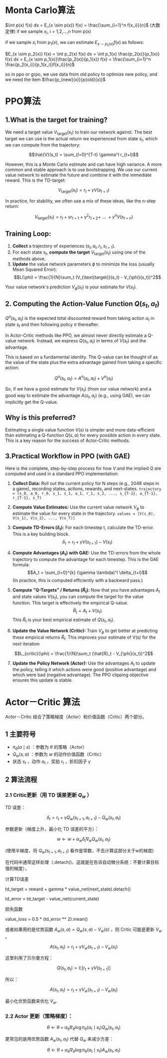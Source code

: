 # Monta Carlo算法
$\int p(x) f(x) dx = E_{x \sim p(x)} f(x) = \frac{\sum_{i=1}^n f(x_i)}{n}$ (大数定律) if we sample $x_i$, i = 1,2,...,n from p(x) 

if we sample $x_i$ from $p_1(x)$, we can estimate $E_{x \sim p_2(x)} f(x)$ as follows:  

$E_{x \sim p_2(x)} f(x) = \int p_2(x) f(x) dx = \int p_1(x) \frac{p_2(x)}{p_1(x)} f(x) dx = E_{x \sim p_1(x)}\frac{p_2(x)}{p_1(x)} f(x) = \frac{\sum_{i=1}^n \frac{p_2(x_i)}{p_1(x_i)}f(x_i)}{n}$ 

so in ppo or grpo, we use data from old policy to optimize new policy, and we need the item $\frac{p_{new}(x)}{p{old}(x)}$  

# PPO算法
## 1.What is the target for training?

We need a target value $V_{\text{target}}(s_t)$ to train our network against. The best target we can use is the actual return we experienced from state $s_t$, which we can compute from the trajectory:

$$\hat{V}(s_t) = \sum_{l=0}^{T-t} \gamma^l r_{t+l}$$

However, this is a Monte Carlo estimate and can have high variance. A more common and stable approach is to use bootstrapping. We use our current value network to estimate the future and combine it with the immediate reward. This is the TD-target:

$$V_{\text{target}}(s_t) = r_t + \gamma V(s_{t+1})$$

In practice, for stability, we often use a mix of these ideas, like the n-step return:

$$V_{\text{target}}(s_t) = r_t + \gamma r_{t+1} + \gamma^2 r_{t+2} + \ ... \ + \gamma^n V(s_{t+n})$$

## Training Loop:

1.  **Collect** a trajectory of experiences $(s_t, a_t, r_t, s_{t+1})$.
2.  For each state $s_t$, **compute the target** $V_{\text{target}}(s_t)$ using one of the methods above.
3.  **Update** the value network parameters $\phi$ to minimize the loss (usually Mean Squared Error):
    $$L(\phi) = \frac{1}{N}\sum_t (V_{\text{target}}(s_t) - V_{\phi}(s_t))^2$$

Your value network's prediction $V_{\phi}(s_t)$ is your estimate for $V(s_t)$.

## 2. Computing the Action-Value Function $Q(s_t, a_t)$

$Q^{\pi}(s_t, a_t)$ is the expected total discounted reward from taking action $a_t$ in state $s_t$ and then following policy $\pi$ thereafter.

In Actor-Critic methods like PPO, we almost never directly estimate a Q-value network. Instead, we express $Q(s_t, a_t)$ in terms of $V(s_t)$ and the advantage.

This is based on a fundamental identity. The Q-value can be thought of as the value of the state plus the extra advantage gained from taking a specific action:

$$Q^{\pi}(s_t, a_t) = A^{\pi}(s_t, a_t) + V^{\pi}(s_t)$$

So, if we have a good estimate for $V(s_t)$ (from our value network) and a good way to estimate the advantage $A(s_t, a_t)$ (e.g., using GAE), we can implicitly get the Q-value.

## Why is this preferred?
Estimating a single value function $V(s)$ is simpler and more data-efficient than estimating a Q-function $Q(s, a)$ for every possible action in every state. This is a key reason for the success of Actor-Critic methods.

## 3.Practical Workflow in PPO (with GAE)
Here is the complete, step-by-step process for how $V$ and the implied $Q$ are computed and used in a standard PPO implementation:

1.  **Collect Data:** Roll out the current policy for N steps (e.g., 2048 steps in a game), recording states, actions, rewards, and next-states.
    `trajectory = (s_0, a_0, r_0, s_1, s_1, a_1, r_1, s_2, ..., s_{T-1}, a_{T-1}, r_{T-1}, s_T)`

2.  **Compute Value Estimates:** Use the current value network $V_{\phi}$ to estimate the value for every state in the trajectory.
    `values = [V(s_0), V(s_1), V(s_2), ..., V(s_T)]`

3.  **Compute TD-Errors ($\delta_t$):** For each timestep t, calculate the TD-error. This is a key building block.
    $$\delta_t = r_t + \gamma V(s_{t+1}) - V(s_t)$$

4.  **Compute Advantages ($A_t$) with GAE:** Use the TD-errors from the whole trajectory to compute the advantage for each timestep. This is the GAE formula:
    $$A_t = \sum_{l=0}^{k} (\gamma \lambda)^l \delta_{t+l}$$
    (In practice, this is computed efficiently with a backward pass.)

5.  **Compute "Q-Targets" / Returns ($\hat{R}_t$):** Now that you have advantages $A_t$ and state values $V(s_t)$, you can compute the target for the value function. This target is effectively the empirical Q-value.
    $$\hat{R}_t = A_t + V(s_t)$$
    This $\hat{R}_t$ is your best empirical estimate of $Q(s_t, a_t)$.

6.  **Update the Value Network (Critic):** Train $V_{\phi}$ to get better at predicting these empirical returns $\hat{R}_t$. This improves your estimate of V(s) for the next iteration


$$L_{critic}(\phi) = \frac{1}{N}\sum_t (\hat{R}_t - V_{\phi}(s_t))^2$$

7.  **Update the Policy Network (Actor):** Use the advantages $A_t$ to update the policy, telling it which actions were good (positive advantage) and which were bad (negative advantage). The PPO clipping objective ensures this update is stable.

# Actor－Critic 算法
Actor－Critic 结合了策略梯度（Actor）和价值函数（Critic）两个部分。

## 1 主要符号
- $\pi_\theta(a \mid s)$ ：参数为 $\theta$ 的策略（Actor）
- $Q_w(s, a)$ ：参数为 $w$ 的动作价值函数（Critic）
- 状态 $s_t$ ，动作 $a_t$ ，奖励 $r_t$ ，折扣因子 $\gamma$

## 2 算法流程

### 2.1 Critic更新（用 TD 误差更新 $Q_w$ ）
TD 误差：

$$
\delta_t=r_t+\gamma Q_w\left(s_{t+1}, a_{t+1}\right)-Q_w\left(s_t, a_t\right)
$$


参数更新（梯度上升，最小化 TD 误差的平方）：

$$
w \leftarrow w+\alpha_w \delta_t \nabla_w Q_w\left(s_t, a_t\right)
$$

(使用半梯度，将 $Q_w\left(s_{t+1}, a_{t+1}\right)$ 看作是常数，不去计算这部分关于w的梯度)

在代码中通常这样处理（.detach()，这就是在告诉自动微分系统：不要计算目标值的梯度），

计算TD误差

td_target = reward + gamma * value_net(next_state).detach()

td_error = td_target - value_net(current_state)

损失函数

value_loss = 0.5 * (td_error ** 2).mean()


或者如果用的是优势函数 $A_w(s, a)=Q_w(s, a)-V_w(s)$ ，则 Critic 可能是更新 $V_w$ 。

$$
A\left(s_t, a_t\right)=r_t+\gamma V_w\left(s_{t+1}\right)-V_w\left(s_t\right)
$$


这里利用了贝尔曼方程：

$$
Q\left(s_t, a_t\right)=\mathbb{E}\left[r_t+\gamma V\left(s_{t+1}\right)\right]
$$


所以：

$$
A\left(s_t, a_t\right)=r_t+\gamma V_w\left(s_{t+1}\right)-V_w\left(s_t\right)
$$

最小化优势函数来优化 $V_w$.

### 2.2 Actor 更新（策略梯度）：

$$
\theta \leftarrow \theta+\alpha_\theta \nabla_\theta \log \pi_\theta\left(a_t \mid s_t\right) Q_w\left(s_t, a_t\right)
$$


更常见的是用优势函数 $A_w\left(s_t, a_t\right)$ 代替 $Q_w$ 来减少方差：

$$
\theta \leftarrow \theta+\alpha_\theta \nabla_\theta \log \pi_\theta\left(a_t \mid s_t\right) A_w\left(s_t, a_t\right)
$$


